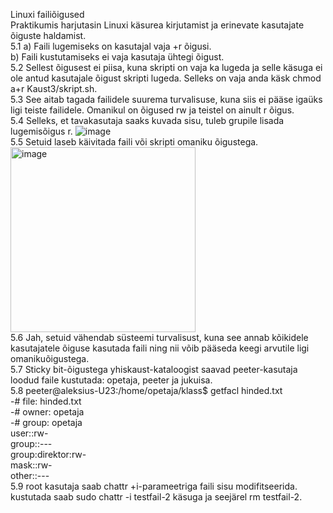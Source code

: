 
Linuxi failiõigused  
Praktikumis harjutasin Linuxi käsurea kirjutamist ja erinevate kasutajate õiguste haldamist.  
5.1 a) Faili lugemiseks on kasutajal vaja +r õigusi.  
b) Faili kustutamiseks ei vaja kasutaja ühtegi õigust.  
5.2 Sellest õigusest ei piisa, kuna skripti on vaja ka lugeda ja selle käsuga ei ole 
antud kasutajale õigust skripti lugeda. Selleks on vaja anda käsk chmod a+r Kaust3/skript.sh.  
5.3 See aitab tagada failidele suurema turvalisuse, kuna siis ei pääse igaüks ligi teiste failidele. Omanikul on õigused rw ja teistel on ainult r õigus.  
5.4 Selleks, et tavakasutaja saaks kuvada sisu, tuleb grupile lisada lugemisõigus r. ![image](https://github.com/aleksiua/opsys2023/assets/145049882/a5807eb5-f47b-4b4c-8cbe-8c7ac953890f)  
5.5 Setuid laseb käivitada faili või skripti omaniku õigustega.
<img width="296" alt="image" src="https://github.com/aleksiua/opsys2023/assets/145049882/46701477-beb9-4c02-9455-b0d17d720daa">  
5.6 Jah, setuid vähendab süsteemi turvalisust, kuna see annab kõikidele kasutajatele õiguse kasutada faili ning nii võib pääseda keegi arvutile ligi omanikuõigustega.  
5.7 Sticky bit-õigustega yhiskaust-kataloogist saavad peeter-kasutaja loodud faile kustutada: opetaja, peeter ja jukuisa.  
5.8 peeter@aleksius-U23:/home/opetaja/klass$ getfacl hinded.txt  
-# file: hinded.txt    
-# owner: opetaja    
-# group: opetaja  
user::rw-  
group::---  
group:direktor:rw-  
mask::rw-  
other::---   
5.9 root kasutaja saab chattr +i-parameetriga faili sisu modifitseerida. kustutada saab sudo chattr -i testfail-2 käsuga ja seejärel rm testfail-2.
